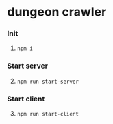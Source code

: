 # dungeon crawler

### Init

1. `npm i`

### Start server

2. `npm run start-server`

### Start client

3. `npm run start-client`
